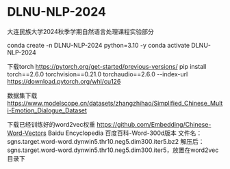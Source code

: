 # DLNU-NLP-2024
大连民族大学2024秋季学期自然语言处理课程实验部分

conda create -n DLNU-NLP-2024 python=3.10 -y
conda activate DLNU-NLP-2024

下载torch
https://pytorch.org/get-started/previous-versions/
pip install torch==2.6.0 torchvision==0.21.0 torchaudio==2.6.0 --index-url https://download.pytorch.org/whl/cu126

数据集下载
https://www.modelscope.cn/datasets/zhangzhihao/Simplified_Chinese_Multi-Emotion_Dialogue_Dataset

下载已经训练好的word2vec权重
https://github.com/Embedding/Chinese-Word-Vectors
Baidu Encyclopedia 百度百科-Word-300d版本
文件名：sgns.target.word-word.dynwin5.thr10.neg5.dim300.iter5.bz2
解压后：sgns.target.word-word.dynwin5.thr10.neg5.dim300.iter5，放置在word2vec目录下

